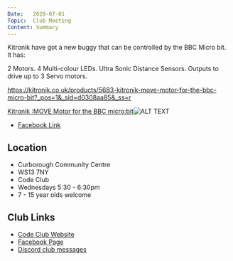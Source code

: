 ```yaml
---
Date:   2020-07-01
Topic:  Club Meeting
Content: Summary
---
```

Kitronik have got a new buggy that can be controlled by the BBC Micro bit. It has:

2 Motors.
4 Multi-colour LEDs.
Ultra Sonic Distance Sensors. 
Outputs to drive up to 3 Servo motors.

https://kitronik.co.uk/products/5683-kitronik-move-motor-for-the-bbc-micro-bit?_pos=1&_sid=d0308aa85&_ss=r

[Kitronik :MOVE Motor for the BBC micro:bit](https://l.facebook.com/l.php?u=https%3A%2F%2Fkitronik.co.uk%2Fproducts%2F5683-kitronik-move-motor-for-the-bbc-micro-bit%3F_pos%3D1%26_sid%3Dd0308aa85%26_ss%3Dr&h=AT1MzjccMhGqy-Pcw7340PJHaq1ENaQsTDK-cZywE6SB9o7N1wzfp-pLqrv6-bzkgRiLYI6dwF-h2VywVOiUBCeAbTLMrZHRYWg5twVMHDZCRQX3GZgALnY_MGzVn6rE&s=1)![ALT TEXT](https://scontent.fbhx6-1.fna.fbcdn.net/v/t39.30808-1/303246001_588675982950827_6220443957268084166_n.jpg?stp=dst-jpg_p200x200&_nc_cat=100&ccb=1-7&_nc_sid=0f0194&_nc_ohc=j-zpR978ddAAX-27M3a&_nc_ht=scontent.fbhx6-1.fna&edm=AKK4YLsEAAAA&oh=00_AfCHKc_BW0kek47y4ZNSjLOhXnLBfYwg2C_bp2LwIY8mtg&oe=652B2749)

* [Facebook Link](https://www.facebook.com/1481985248595237/posts/2882075738586174/)

## Location

* Curborough Community Centre
* WS13 7NY
* Code Club
* Wednesdays 5:30 - 6:30pm
* 7 - 15 year olds welcome

## Club Links

* [Code Club Website](https://lichfield-code-club.github.io/)
* [Facebook Page](https://www.facebook.com/LichfieldCoders)
* [Discord club messages](https://discord.gg/szz6xGK)
